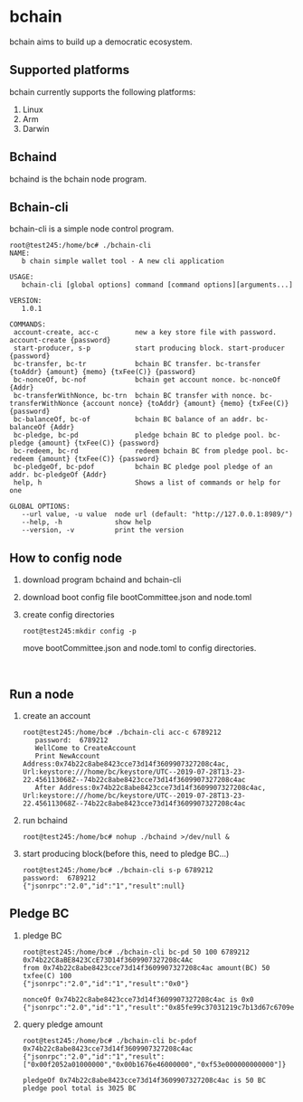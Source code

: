 # bchain
bchain aims to build up a democratic ecosystem.

## Supported platforms
bchain currently supports the following platforms:
1. Linux
2. Arm
3. Darwin

## Bchaind

bchaind is the bchain node program.

## Bchain-cli

bchain-cli is a simple node control program.

```
root@test245:/home/bc# ./bchain-cli
NAME:
   b chain simple wallet tool - A new cli application

USAGE:
   bchain-cli [global options] command [command options][arguments...]

VERSION:
   1.0.1

COMMANDS:
 account-create, acc-c         new a key store file with password. account-create {password}
 start-producer, s-p           start producing block. start-producer {password}
 bc-transfer, bc-tr            bchain BC transfer. bc-transfer {toAddr} {amount} {memo} {txFee(C)} {password}
 bc-nonceOf, bc-nof            bchain get account nonce. bc-nonceOf {Addr}
 bc-transferWithNonce, bc-trn  bchain BC transfer with nonce. bc-transferWithNonce {account nonce} {toAddr} {amount} {memo} {txFee(C)} {password}
 bc-balanceOf, bc-of           bchain BC balance of an addr. bc-balanceOf {Addr}
 bc-pledge, bc-pd              pledge bchain BC to pledge pool. bc-pledge {amount} {txFee(C)} {password}
 bc-redeem, bc-rd              redeem bchain BC from pledge pool. bc-redeem {amount} {txFee(C)} {password}
 bc-pledgeOf, bc-pdof          bchain BC pledge pool pledge of an addr. bc-pledgeOf {Addr}
 help, h                       Shows a list of commands or help for one 

GLOBAL OPTIONS:
   --url value, -u value  node url (default: "http://127.0.0.1:8989/")
   --help, -h             show help
   --version, -v          print the version
```



## How to config node

1. download program bchaind and bchain-cli

2. download boot config file bootCommittee.json and node.toml

3. create config directories

   ```shell
   root@test245:mkdir config -p
   ```

   move bootCommittee.json  and node.toml to config directories.

   ​

## Run a node

1. create an account

   ```shell
   root@test245:/home/bc# ./bchain-cli acc-c 6789212
      password:  6789212
      WellCome to CreateAccount
      Print NewAccount Address:0x74b22c8abe8423cce73d14f3609907327208c4ac,   Url:keystore:///home/bc/keystore/UTC--2019-07-28T13-23-22.456113068Z--74b22c8abe8423cce73d14f3609907327208c4ac
      After Address:0x74b22c8abe8423cce73d14f3609907327208c4ac,   Url:keystore:///home/bc/keystore/UTC--2019-07-28T13-23-22.456113068Z--74b22c8abe8423cce73d14f3609907327208c4ac
   ```

2. run bchaind

   ```shell
   root@test245:/home/bc# nohup ./bchaind >/dev/null &
   ```

3. start producing block(before this, need to pledge BC...)

   ```shell
   root@test245:/home/bc# ./bchain-cli s-p 6789212
   password:  6789212
   {"jsonrpc":"2.0","id":"1","result":null}
   ```

##  Pledge BC

1. pledge BC 

   ```shell
   root@test245:/home/bc# ./bchain-cli bc-pd 50 100 6789212
   0x74b22C8aBE8423CcE73D14f3609907327208c4Ac
   from 0x74b22c8abe8423cce73d14f3609907327208c4ac amount(BC) 50 txfee(C) 100
   {"jsonrpc":"2.0","id":"1","result":"0x0"}

   nonceOf 0x74b22c8abe8423cce73d14f3609907327208c4ac is 0x0
   {"jsonrpc":"2.0","id":"1","result":"0x85fe99c37031219c7b13d67c6709efbc33eeae564eafdff8418b6e6496cfc342"}
   ```

2. query pledge amount

   ```shell
   root@test245:/home/bc# ./bchain-cli bc-pdof 0x74b22c8abe8423cce73d14f3609907327208c4ac
   {"jsonrpc":"2.0","id":"1","result":["0x00f2052a01000000","0x00b1676e46000000","0xf53e000000000000"]}

   pledgeOf 0x74b22c8abe8423cce73d14f3609907327208c4ac is 50 BC
   pledge pool total is 3025 BC
   ```

   ​
